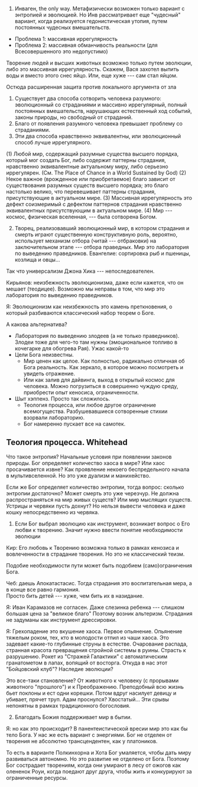 1. Инваген, the only way. Метафизически возможен только вариант с энтропией и эволюцией. Но Инв рассматривает еще "чудесный" вариант, когда реализуется гедонистическая утопия, путем постоянных чудесных вмешательств.

* Проблема 1: массивная иррегулярность
* Проблема 2: массивная обманчивость реальности (для Всесовершенного это недопустимо)

Творение людей и высших животных возможно только путем эволюции, либо это массивная иррегулярность. Скажем, Вася захотел выпить воды и вместо этого снес яйцо. Или, еще хуже --- сам стал яйцом.

Остюда расширенная защита против локального аргумента от зла

1. Существует два способа сотворить человека разумного: эволюционный со страданиями и массивно иррегулярный, полный постоянных вмешательств, нарушающих естественный ход событий, законы природы, но свободный от страданий.
2. Благо от появления разумного человека превышает проблему со страданиями.
3. Эти два способа нравственно эквивалентны, или эволюционный способ лучше иррегулярного.

(1) Любой мир, содержащий разумные существа высшего порядка, который мог создать Бог, либо содержит паттерны страдания, нравственно эквивалентные актуальному миру, либо серьезно иррегулярен.
(См. The Place of Chance in a World Sustained by God)
(2) Некое важное (врожденное или приобретаемое) благо зависит от существования разумных существ высшего порядка; это благо настолько велико, что перевешивает паттерны страдания, присутствующие в актуальном мире.
(3) Массивная иррегулярность это дефект соизмеримый с дефектом паттернов страдания нравственно эквивалентных присутствующим в актуальном мире.
(4) Мир --- космос, физическая вселенная, --- была сотворена Богом.

2. Творец, реализовавший эволюционный мир, в котором страдания и смерть играют существенную конструктивную роль, вероятно, использует механизм отбора (читай --- отбраковки) на заключительном этапе --- отбора праведных. Мир это лаборатория по выведению праведников. Евангелие: сортировка рыб и пшеницы, козлища и овцы...

Так что универсализм Джона Хика --- непоследователен.

Кирьянов: неизбежность эволюционизма, даже если кажется, что он мешает (теодицее). Возможно мы неправы в том, что мир это лаборатория по выведению праведников.

Я: Эволюционизм как неизбежность это камень преткновения, о который разбиваются классический набор теорем о Боге.

А какова альтернатива? 

* Лаборатория по выведению злодеев (а не только праведников). Злодеи тоже для чего-то там нужны (эмоциональное топливо в кочегарке для обогрева Рая).  Ужас какой-то
* Цели Бога неизвестны.
    * Мир ценен как целое. Как полностью, радикально отличная об Бога реальность. Как зеркало, в которое можно посмотреть и увидеть отражение. 
    * Или как залив для дайвинга, выход в открытый космос для человека. Можно погрузиться в совершенно чуждую среду, приобрести опыт кеносиса, ограниченности.
* Шыт хэппенз. Просто так сложилось.
    * Теология процесса, или любое другое ограничение всемогущества. Разбушевавшиеся сотворенные стихии взорвали лабораторию.
    * Бог намеренно пускает все на самотек.
 
 
## Теология процесса. Whitehead 

Что такое энтропия? Начальные условия при появлении законов природы. Бог определяет количество хаоса в мире? Или хаос просачивается извне? Как проявление некоего беспредельного начала в мультивселенной. Но это уже дуализм и манихейство.

Если же Бог определяет количество энтропии, тогда вопрос: сколько энтропии достаточно? Может смерть это уже черезчур. Не должна распространяться на мир живых существ? Или мир мыслящих существ. Устрицы и червяки пусть дохнут? Но нельзя вывести человека и даже кошку непосредственно из червяка.

1. Если Бог выбрал эволюцию как инструмент, возникает вопрос о Его любви к творению. Значит нужно ввести понятие необходимости эволюции

Кир: Его любовь к Творению возможна только в рамках кенозиса и вовлеченности в страдание творения. Но это не классический теизм.

Подобие необходимости пути может быть подобием (само)ограничения Бога.
    
Чеб: даешь Апокатастасис. Тогда страдания это воспитательная мера, а в конце все равно гармония.    
Просто бить детей --- хуже, чем бить их в назидание.

Я: Иван Карамазов не согласен. Даже слезинка ребенка --- слишком большая цена за "великое благо"
Поэтому возник альтеризм. Страдания не задуманы как инструмент дрессировки.

Я: 
Грехопадение это вкушение хаоса. Первое опьянение. Опьянение тяжелым роком, тех, кто в молодости отпил из чаши хаоса. Это задевает какие-то глубинные струны в естестве. Очарование распада, странная красота превращения стройной системы в руины. Страсть к разрушению. Рокет из "Стражей Галактики" с автоматическим гранатометом в лапах, вопящий от восторга. Откуда в нас этот "Бойцовский клуб"? Наследие эволюции?

Это все-таки становление? От животного к человеку (с прорывами животного "прошлого") и к Преображению.
Преподобный всю жизнь бьет поклоны и ест одни корешки. Потом вдруг насилует девицу и убивает, прячет труп. Адам проснулся? Хвостатый...
Эти срывы непонятны в рамках традиционного богословия.

2. Благодать Божия поддерживает мир в бытии.

Я: но как это происходит? В панентеистической вресии мир это как бы тело Бога. У нас же есть вариант с энергиями. Бог не отделен от творения не абсолютно трансцендентен, как у платоников.

То есть в варианте Полкинхорна и Хота Бог умаляется, чтобы дать миру развиваться автономно. Но это развитие не отделено от Бога. Поэтому Бог сострадает творениям, когда они умирают в лесу от ожогов как олененок Роуи, когда поедают друг друга, чтобы жить и конкурируют за ограниченные ресурсы.
